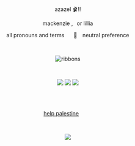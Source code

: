    <p align="center">
   azazel ​🩰!! 
 </p>
  <p align="center">
 mackenzie  ,⠀or lillia
   </p>

<p align="center">
all pronouns and terms ⠀⠀​🎀​​⠀ neutral preference
 </p>

  ⠀⠀⠀ ⠀⠀ ⠀  ⠀⠀⠀ ⠀⠀ ⠀ ⠀⠀⠀      <p align="center">
  ![ribbons](https://komarev.com/ghpvc/?username=cupidtear&color=f59aab&style=bold&label=ribbons+found)
</p>
 
 ⠀⠀⠀<p align="center">
![](https://files.catbox.moe/kc0cs5.webp) ![](https://files.catbox.moe/45aw7k.webp) ![](https://files.catbox.moe/qvq0ei.webp)
</p> 

 ⠀⠀⠀<p align="center">  
[help palestine](https://arab.org/click-to-help/palestine/) ⠀⠀⠀ []()
</p>

⠀⠀⠀<p align="center">
![](https://i.pinimg.com/736x/46/93/49/4693491556ec136c9e6857d6dc501d04.jpg)
<p/> 
 


